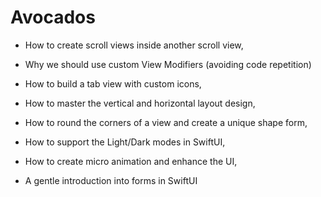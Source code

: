 # Avocados

- How to create scroll views inside another scroll view,

- Why we should use custom View Modifiers (avoiding code repetition)

- How to build a tab view with custom icons,

- How to master the vertical and horizontal layout design,

- How to round the corners of a view and create a unique shape form,

- How to support the Light/Dark modes in SwiftUI,

- How to create micro animation and enhance the UI,

- A gentle introduction into forms in SwiftUI
